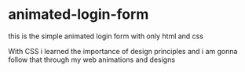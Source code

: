 # animated-login-form
this is the simple animated login form with only html and css

With CSS i learned the importance of design principles and i am gonna follow that through my web animations and designs
